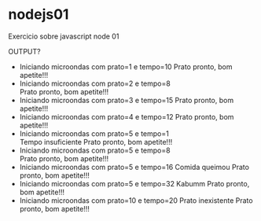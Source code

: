 # nodejs01
Exercicio sobre javascript node 01

OUTPUT?

- Iniciando microondas com prato=1 e tempo=10
Prato pronto, bom apetite!!!
- Iniciando microondas com prato=2 e tempo=8  
Prato pronto, bom apetite!!!
- Iniciando microondas com prato=3 e tempo=15 
Prato pronto, bom apetite!!!
- Iniciando microondas com prato=4 e tempo=12 
Prato pronto, bom apetite!!!
- Iniciando microondas com prato=5 e tempo=1  
Tempo insuficiente
Prato pronto, bom apetite!!!
- Iniciando microondas com prato=5 e tempo=8  
Prato pronto, bom apetite!!!
- Iniciando microondas com prato=5 e tempo=16 
Comida queimou
Prato pronto, bom apetite!!!
- Iniciando microondas com prato=5 e tempo=32 
Kabumm
Prato pronto, bom apetite!!!
- Iniciando microondas com prato=10 e tempo=20
Prato inexistente
Prato pronto, bom apetite!!!
